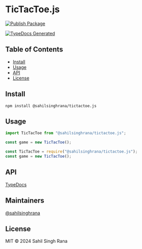# TicTacToe.js

[![Publish Package](https://github.com/sahilsinghrana/tictactoe.js/actions/workflows/publish.yml/badge.svg)](https://github.com/sahilsinghrana/tictactoe.js/actions/workflows/publish.yml)

[![TypeDocs Generated](https://github.com/sahilsinghrana/tictactoe.js/actions/workflows/static.yml/badge.svg)](https://sahilsinghrana.github.io/tictactoe.js)

## Table of Contents

- [Install](#install)
- [Usage](#usage)
- [API](#api)
- [License](#license)

## Install

```
npm install @sahilsinghrana/tictactoe.js
```

## Usage

```javascript
import TicTacToe from "@sahilsinghrana/tictactoe.js";

const game = new TicTacToe();
```

```javascript
const TicTacToe = require("@sahilsinghrana/tictactoe.js");
const game = new TicTacToe();
```

## API

[TypeDocs](https://sahilsinghrana.github.io/tictactoe.js)

## Maintainers

[@sahilsinghrana](https://github.com/sahilsinghrana)

## License

MIT © 2024 Sahil Singh Rana
